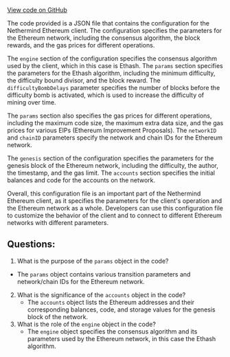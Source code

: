 [View code on GitHub](https://github.com/NethermindEth/nethermind/src/Nethermind/Chains/hive.json)

The code provided is a JSON file that contains the configuration for the Nethermind Ethereum client. The configuration specifies the parameters for the Ethereum network, including the consensus algorithm, the block rewards, and the gas prices for different operations.

The `engine` section of the configuration specifies the consensus algorithm used by the client, which in this case is Ethash. The `params` section specifies the parameters for the Ethash algorithm, including the minimum difficulty, the difficulty bound divisor, and the block reward. The `difficultyBombDelays` parameter specifies the number of blocks before the difficulty bomb is activated, which is used to increase the difficulty of mining over time.

The `params` section also specifies the gas prices for different operations, including the maximum code size, the maximum extra data size, and the gas prices for various EIPs (Ethereum Improvement Proposals). The `networkID` and `chainID` parameters specify the network and chain IDs for the Ethereum network.

The `genesis` section of the configuration specifies the parameters for the genesis block of the Ethereum network, including the difficulty, the author, the timestamp, and the gas limit. The `accounts` section specifies the initial balances and code for the accounts on the network.

Overall, this configuration file is an important part of the Nethermind Ethereum client, as it specifies the parameters for the client's operation and the Ethereum network as a whole. Developers can use this configuration file to customize the behavior of the client and to connect to different Ethereum networks with different parameters.
## Questions: 
 1. What is the purpose of the `params` object in the code?
   - The `params` object contains various transition parameters and network/chain IDs for the Ethereum network.
2. What is the significance of the `accounts` object in the code?
   - The `accounts` object lists the Ethereum addresses and their corresponding balances, code, and storage values for the genesis block of the network.
3. What is the role of the `engine` object in the code?
   - The `engine` object specifies the consensus algorithm and its parameters used by the Ethereum network, in this case the Ethash algorithm.